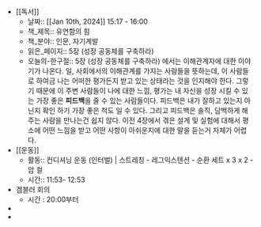 - [[독서]]
	- 날짜:: [[Jan 10th, 2024]] 15:17 - 16:00
	- 책_제목:: 유연함의 힘
	- 책_분야:: 인문, 자기계발
	- 읽은_페이지:: 5장 (성장 공동체를 구축하라)
	- 오늘의-한구절:: 
	  5장 (성장 공동체를 구축하라) 에서는 이해관계자에 대한 이야기가 나온다. 일, 사회에서의 이해관계를 가지는 사람들을 뜻하는데, 이 사람들로 하여금 나는 어떠한 평가든지 받고 있는 상태라는 것을 인지해야 한다. 그렇기 때문에 이 주변 사람들이 나에 대한 느낌, 평가는 내 자신을 성장 시킬 수 있는 가장 좋은 **피드백**을 줄 수 있는 사람들이다. 피드백은 내가 잘하고 있는지 아닌지 확인 하기 가장 좋은 척도 일 수 있다. 그리고 피드백은 솔직, 담백하게 해주는 사람을 만나는건 쉽지 않다. 이전 4장에서 겪은 설계 및 실험에 대해서 평소에 어떤 느낌을 받고 어떤 사항이 아쉬운지에 대한 말을 듣는거 자체가 어렵다.
- [[운동]]
	- 활동:: 컨디셔닝 운동 (인터벌) | 스트레칭 - 레그익스텐션 - 순환 세트 x 3 x 2 - 암 컬
	- 시간:: 11:53- 12:53
- 겜블러 회의
	- 시간 : 20:00부터
-
-